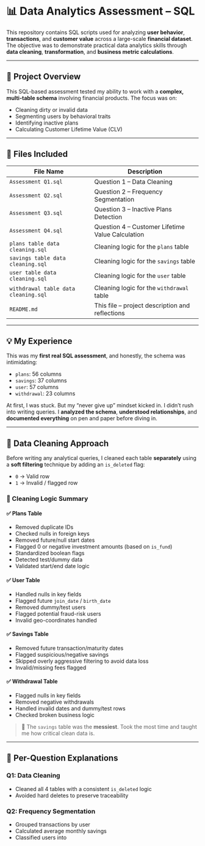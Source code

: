 # 📊 Data Analytics Assessment – SQL

This repository contains SQL scripts used for analyzing **user behavior**, **transactions**, and **customer value** across a large-scale **financial dataset**. The objective was to demonstrate practical data analytics skills through **data cleaning**, **transformation**, and **business metric calculations**.

---

## 🧠 Project Overview

This SQL-based assessment tested my ability to work with a **complex, multi-table schema** involving financial products. The focus was on:

- Cleaning dirty or invalid data
- Segmenting users by behavioral traits
- Identifying inactive plans
- Calculating Customer Lifetime Value (CLV)

---

## 📁 Files Included

| File Name                         | Description                                         |
|----------------------------------|-----------------------------------------------------|
| `Assessment Q1.sql`              | Question 1 – Data Cleaning                         |
| `Assessment Q2.sql`              | Question 2 – Frequency Segmentation                |
| `Assessment Q3.sql`              | Question 3 – Inactive Plans Detection              |
| `Assessment Q4.sql`              | Question 4 – Customer Lifetime Value Calculation   |
| `plans table data cleaning.sql`  | Cleaning logic for the `plans` table               |
| `savings table data cleaning.sql`| Cleaning logic for the `savings` table             |
| `user table data cleaning.sql`   | Cleaning logic for the `user` table                |
| `withdrawal table data cleaning.sql`| Cleaning logic for the `withdrawal` table       |
| `README.md`                      | This file – project description and reflections    |

---

## 💡 My Experience

This was my **first real SQL assessment**, and honestly, the schema was intimidating:

- `plans`: 56 columns  
- `savings`: 37 columns  
- `user`: 57 columns  
- `withdrawal`: 23 columns  

At first, I was stuck. But my “never give up” mindset kicked in. I didn’t rush into writing queries. I **analyzed the schema**, **understood relationships**, and **documented everything** on pen and paper before diving in.

---

## 🧹 Data Cleaning Approach

Before writing any analytical queries, I cleaned each table **separately** using a **soft filtering** technique by adding an `is_deleted` flag:

- `0` → Valid row  
- `1` → Invalid / flagged row  

### 🧼 Cleaning Logic Summary

#### ✅ Plans Table
- Removed duplicate IDs  
- Checked nulls in foreign keys  
- Removed future/null start dates  
- Flagged 0 or negative investment amounts (based on `is_fund`)  
- Standardized boolean flags  
- Detected test/dummy data  
- Validated start/end date logic  

#### ✅ User Table
- Handled nulls in key fields  
- Flagged future `join_date` / `birth_date`  
- Removed dummy/test users  
- Flagged potential fraud-risk users  
- Invalid geo-coordinates handled  

#### ✅ Savings Table
- Removed future transaction/maturity dates  
- Flagged suspicious/negative savings  
- Skipped overly aggressive filtering to avoid data loss  
- Invalid/missing fees flagged  

#### ✅ Withdrawal Table
- Flagged nulls in key fields  
- Removed negative withdrawals  
- Handled invalid dates and dummy/test rows  
- Checked broken business logic  

> 🧠 The `savings` table was the **messiest**. Took the most time and taught me how critical clean data is.

---

## 📝 Per-Question Explanations

### Q1: Data Cleaning
- Cleaned all 4 tables with a consistent `is_deleted` logic  
- Avoided hard deletes to preserve traceability

### Q2: Frequency Segmentation
- Grouped transactions by user  
- Calculated average monthly savings  
- Classified users into

